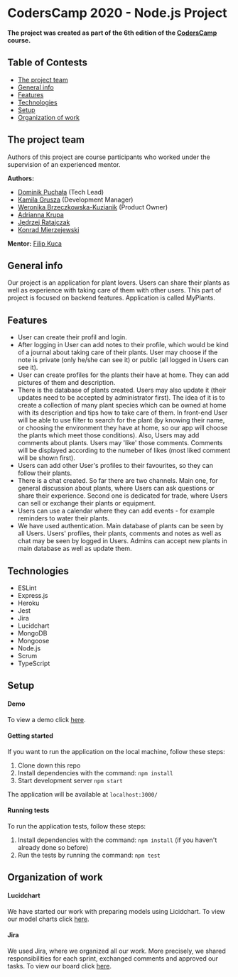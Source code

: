 # CodersCamp 2020 - Node.js Project

**The project was created as part of the 6th edition of the [CodersCamp](https://coderscamp.pl/) course.**

## Table of Contests
- [The project team](#the-project-team)
- [General info](#general-info)
- [Features](#features)
- [Technologies](#technologies)
- [Setup](#setup)
- [Organization of work](#organization-of-work)

## The project team
Authors of this project are course participants who worked under the supervision of an experienced mentor.

**Authors:**
-   [Dominik Puchała](https://github.com/Suegro24) (Tech Lead)
-	[Kamila Grusza](https://github.com/kami3la) (Development Manager)
-	[Weronika Brzeczkowska-Kuzianik](https://github.com/brzeczkowskaw) (Product Owner)
-	[Adrianna Krupa](https://github.com/adax10/)
-	[Jędrzej Ratajczak](https://github.com/Mrozelek)
-	[Konrad Mierzejewski](https://github.com/KonradMierzejewski)

**Mentor:** [Filip Kuca](https://github.com/ruljin) 

## General info
Our project is an application for plant lovers. Users can share their plants as well as experience with taking care of them with other users. This part of project is focused on backend features. Application is called MyPlants. 

## Features
-	User can create their profil and login. 
-   After logging in User can add notes to their profile, which would be kind of a journal about taking care of their plants. User may choose if the note is private (only he/she can see it) or public (all logged in Users can see it).
-   User can create profiles for the plants their have at home. They can add pictures of them and description. 
-   There is the database of plants created. Users may also update it (their updates need to be accepted by administrator first). The idea of it is to create a collection of many plant species which can be owned at home with its description and tips how to take care of them. In front-end User will be able to use filter to search for the plant (by knowing their name, or choosing the environment they have at home, so our app will choose the plants which meet those conditions). Also, Users may add comments about plants. Users may 'like' those comments. Comments will be displayed according to the numeber of likes (most liked comment will be shown first). 
-   Users can add other User's profiles to their favourites, so they can follow their plants. 
-   There is a chat created. So far there are two channels. Main one, for general discussion about plants, where Users can ask questions or share their experience. Second one is dedicated for trade, where Users can sell or exchange their plants or equipment. 
-   Users can use a calendar where they can add events - for example reminders to water their plants. 
-   We have used authentication. Main database of plants can be seen by all Users. Users' profiles, their plants, comments and notes as well as chat may be seen by logged in Users. Admins can accept new plants in main database as well as update them. 

## Technologies
-   ESLint
-   Express.js
-   Heroku
-   Jest
-   Jira
-   Lucidchart
-   MongoDB
-   Mongoose
-   Node.js
-   Scrum
-   TypeScript

## Setup
#### Demo
To view a demo click [here](https://coderscamp-plantme.herokuapp.com/api-docs/#/).

#### Getting started
If you want to run the application on the local machine, follow these steps:
1. Clone down this repo
2. Install dependencies with the command: `npm install`
3. Start development server `npm start` 

The application will be available at `localhost:3000/`

#### Running tests
To run the application tests, follow these steps:
1. Install dependencies with the command: `npm install` (if you haven't already done so before)
2. Run the tests by running the command: `npm test`

## Organization of work
#### Lucidchart
We have started our work with preparing models using Licidchart. 
To view our model charts click [here](https://lucid.app/lucidchart/399713b7-daf6-4c9a-aab4-17a950b2574a/edit?shared=true&page=0_0#).

#### Jira
We used Jira, where we organized all our work. More precisely, we shared responsibilities for each sprint, exchanged comments and approved our tasks.
To view our board click [here](https://masquerade-inc.atlassian.net/secure/RapidBoard.jspa?rapidView=2).